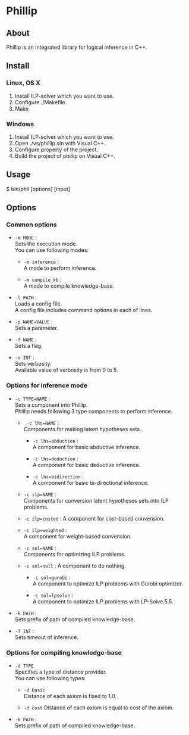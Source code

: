 Phillip
====


About
----
Phillip is an integrated library for logical inference in C++.


Install
----

### Linux, OS X

1. Install ILP-solver which you want to use.
2. Configure ./Makefile.
3. Make.

### Windows

1. Install ILP-solver which you want to use.
2. Open ./vs/phillip.sln with Visual C++.
3. Configure property of the project.
4. Build the project of phillip on Visual C++.


Usage
----
$ bin/phil [options] [input]


Options
----

### Common options

* `-m MODE` :  
    Sets the execution mode.  
    You can use following modes:

    * `-m inference` :  
        A mode to perform inference.

    * `-m compile_kb` :  
        A mode to compile knowledge-base.

* `-l PATH` :  
    Loads a config file.  
    A config file includes command options in each of lines.

* `-p NAME=VALUE` :  
    Sets a parameter.  

* `-f NAME` :  
    Sets a flag.

* `-v INT` :  
    Sets verbosity.  
    Available value of verbosity is from 0 to 5.

### Options for inference mode

* `-c TYPE=NAME` :  
    Sets a component into Phillip.  
    Phillip needs following 3 type components to perform inference.

    * ` -c lhs=NAME` :  
        Components for making latent hypotheses sets.

        * `-c lhs=abduction` :  
            A component for basic abductive inference.

        * `-c lhs=deduction` :  
            A component for basic deductive inference.

        * `-c lhs=bidirection` :  
            A component for basic bi-directional inference.

    * `-c ilp=NAME` :  
        Components for conversion latent hypotheses sets into ILP problems.

	* `-c ilp=costed` :
	    A component for cost-based convension.

	* `-c ilp=weighted` :  
	    A component for weight-based convension.

    * `-c sol=NAME` :  
        Components for optimizing ILP problems.

	* `-c sol=null` :
	    A component to do nothing.

        * `-c sol=gurobi` :  
            A component to optimize ILP problems with Gurobi optimizer.

        * `-c sol=lpsolve` :  
            A component to optimize ILP problems with LP-Solve.5.5.

* `-k PATH` :  
    Sets prefix of path of compiled knowledge-base.

* `-T INT` :  
    Sets timeout of inference.

### Options for compiling knowledge-base

* `-d TYPE`  
    Specifies a type of distance provider.  
    You can use following types:

    * `-d basic`  
        Distance of each axiom is fixed to 1.0.

    * `-d cost`
        Distance of each axiom is equal to cost of the axiom.

* `-k PATH` :  
    Sets prefix of path of compiled knowledge-base.
